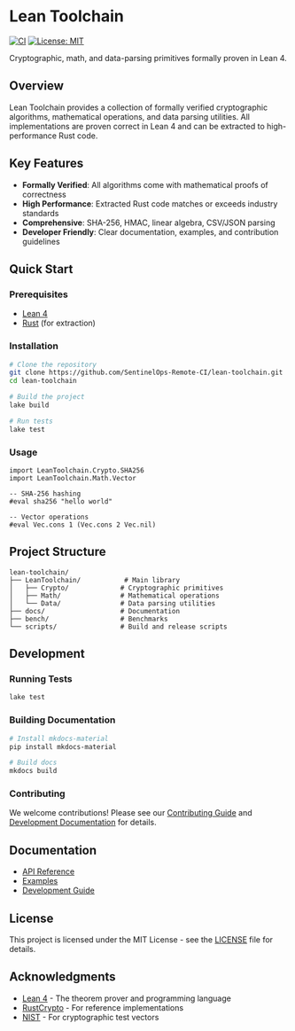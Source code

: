 # Lean Toolchain

[![CI](https://github.com/lean-toolchain/lean-toolchain/workflows/CI/badge.svg)](https://github.com/lean-toolchain/lean-toolchain/actions)
[![License: MIT](https://img.shields.io/badge/License-MIT-yellow.svg)](https://opensource.org/licenses/MIT)

Cryptographic, math, and data-parsing primitives formally proven in Lean 4.

## Overview

Lean Toolchain provides a collection of formally verified cryptographic algorithms, mathematical operations, and data parsing utilities. All implementations are proven correct in Lean 4 and can be extracted to high-performance Rust code.

## Key Features

- **Formally Verified**: All algorithms come with mathematical proofs of correctness
- **High Performance**: Extracted Rust code matches or exceeds industry standards
- **Comprehensive**: SHA-256, HMAC, linear algebra, CSV/JSON parsing
- **Developer Friendly**: Clear documentation, examples, and contribution guidelines

## Quick Start

### Prerequisites

- [Lean 4](https://leanprover.github.io/lean4/doc/quickstart.html)
- [Rust](https://rustup.rs/) (for extraction)

### Installation

```bash
# Clone the repository
git clone https://github.com/SentinelOps-Remote-CI/lean-toolchain.git
cd lean-toolchain

# Build the project
lake build

# Run tests
lake test
```

### Usage

```lean
import LeanToolchain.Crypto.SHA256
import LeanToolchain.Math.Vector

-- SHA-256 hashing
#eval sha256 "hello world"

-- Vector operations
#eval Vec.cons 1 (Vec.cons 2 Vec.nil)
```

## Project Structure

```
lean-toolchain/
├── LeanToolchain/           # Main library
│   ├── Crypto/             # Cryptographic primitives
│   ├── Math/               # Mathematical operations
│   └── Data/               # Data parsing utilities
├── docs/                   # Documentation
├── bench/                  # Benchmarks
└── scripts/                # Build and release scripts
```

## Development

### Running Tests

```bash
lake test
```

### Building Documentation

```bash
# Install mkdocs-material
pip install mkdocs-material

# Build docs
mkdocs build
```

### Contributing

We welcome contributions! Please see our [Contributing Guide](CONTRIBUTING.md) and [Development Documentation](docs/development/contributing.md) for details.

## Documentation

- [API Reference](docs/api/)
- [Examples](docs/examples/)
- [Development Guide](docs/development/)

## License

This project is licensed under the MIT License - see the [LICENSE](LICENSE) file for details.

## Acknowledgments

- [Lean 4](https://leanprover.github.io/lean4/) - The theorem prover and programming language
- [RustCrypto](https://github.com/RustCrypto) - For reference implementations
- [NIST](https://www.nist.gov/) - For cryptographic test vectors
